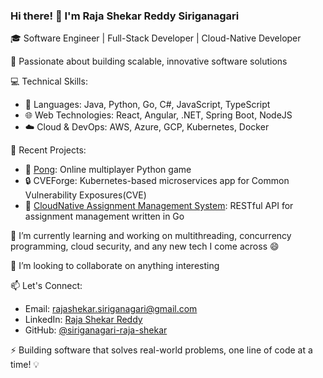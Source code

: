 ### Hi there! 👋 I'm Raja Shekar Reddy Siriganagari

🎓 Software Engineer | Full-Stack Developer | Cloud-Native Developer

🚀 Passionate about building scalable, innovative software solutions

💻 Technical Skills:
- 🧰 Languages: Java, Python, Go, C#, JavaScript, TypeScript
- 🌐 Web Technologies: React, Angular, .NET, Spring Boot, NodeJS
- ☁️ Cloud & DevOps: AWS, Azure, GCP, Kubernetes, Docker

🔬 Recent Projects:
- 🤖 [Pong](https://github.com/siriganagari-raja-shekar/pong): Online multiplayer Python game
- 🔒 CVEForge: Kubernetes-based microservices app for Common Vulnerability Exposures(CVE)
- 📝 [CloudNative Assignment Management System](https://github.com/siriganagari-raja-shekar/cloud-native-assigment-management-api): RESTful API for assignment management written in Go

🌱 I’m currently learning and working on multithreading, concurrency programming, cloud security, and any new tech I come across 😄

👯 I’m looking to collaborate on anything interesting

📫 Let's Connect:
- Email: rajashekar.siriganagari@gmail.com
- LinkedIn: [Raja Shekar Reddy](https://www.linkedin.com/in/raja-shekar-reddy)
- GitHub: [@siriganagari-raja-shekar](https://github.com/siriganagari-raja-shekar)

⚡ Building software that solves real-world problems, one line of code at a time! 💡
